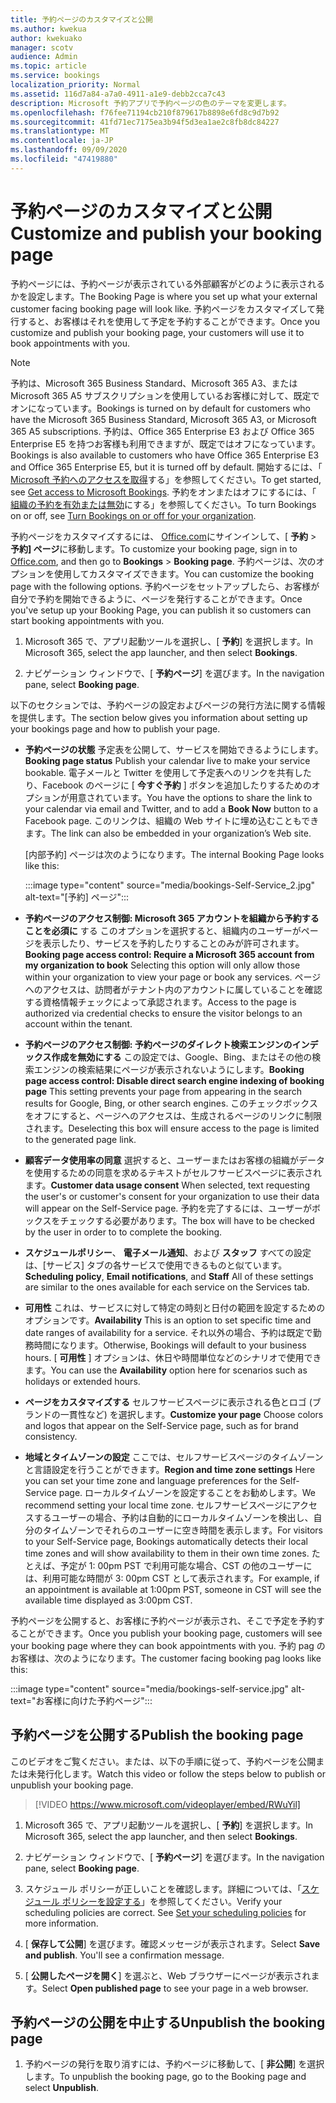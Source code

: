 ```yaml
---
title: 予約ページのカスタマイズと公開
ms.author: kwekua
author: kwekuako
manager: scotv
audience: Admin
ms.topic: article
ms.service: bookings
localization_priority: Normal
ms.assetid: 116d7a84-a7a0-4911-a1e9-debb2cca7c43
description: Microsoft 予約アプリで予約ページの色のテーマを変更します。
ms.openlocfilehash: f76fee71194cb210f879617b8898e6fd8c9d7b92
ms.sourcegitcommit: 41fd71ec7175ea3b94f5d3ea1ae2c8fb8dc84227
ms.translationtype: MT
ms.contentlocale: ja-JP
ms.lasthandoff: 09/09/2020
ms.locfileid: "47419880"
---
```

# <a name="customize-and-publish-your-booking-page"></a><span data-ttu-id="e1070-103">予約ページのカスタマイズと公開</span><span class="sxs-lookup"><span data-stu-id="e1070-103">Customize and publish your booking page</span></span>

<span data-ttu-id="e1070-104">予約ページには、予約ページが表示されている外部顧客がどのように表示されるかを設定します。</span><span class="sxs-lookup"><span data-stu-id="e1070-104">The Booking Page is where you set up what your external customer facing booking page will look like.</span></span> <span data-ttu-id="e1070-105">予約ページをカスタマイズして発行すると、お客様はそれを使用して予定を予約することができます。</span><span class="sxs-lookup"><span data-stu-id="e1070-105">Once you customize and publish your booking page, your customers will use it to book appointments with you.</span></span>

> [!NOTE]
> <span data-ttu-id="e1070-106">予約は、Microsoft 365 Business Standard、Microsoft 365 A3、または Microsoft 365 A5 サブスクリプションを使用しているお客様に対して、既定でオンになっています。</span><span class="sxs-lookup"><span data-stu-id="e1070-106">Bookings is turned on by default for customers who have the Microsoft 365 Business Standard, Microsoft 365 A3, or Microsoft 365 A5 subscriptions.</span></span> <span data-ttu-id="e1070-107">予約は、Office 365 Enterprise E3 および Office 365 Enterprise E5 を持つお客様も利用できますが、既定ではオフになっています。</span><span class="sxs-lookup"><span data-stu-id="e1070-107">Bookings is also available to customers who have Office 365 Enterprise E3 and Office 365 Enterprise E5, but it is turned off by default.</span></span> <span data-ttu-id="e1070-108">開始するには、「 [Microsoft 予約へのアクセスを取得](get-access.md)する」を参照してください。</span><span class="sxs-lookup"><span data-stu-id="e1070-108">To get started, see [Get access to Microsoft Bookings](get-access.md).</span></span> <span data-ttu-id="e1070-109">予約をオンまたはオフにするには、「 [組織の予約を有効または無効](turn-bookings-on-or-off.md)にする」を参照してください。</span><span class="sxs-lookup"><span data-stu-id="e1070-109">To turn Bookings on or off, see [Turn Bookings on or off for your organization](turn-bookings-on-or-off.md).</span></span>

<span data-ttu-id="e1070-110">予約ページをカスタマイズするには、 [Office.com](https://office.com)にサインインして、[ **予約** \> **予約] ページ**に移動します。</span><span class="sxs-lookup"><span data-stu-id="e1070-110">To customize your booking page, sign in to [Office.com](https://office.com), and then go to **Bookings** \> **Booking page**.</span></span> <span data-ttu-id="e1070-111">予約ページは、次のオプションを使用してカスタマイズできます。</span><span class="sxs-lookup"><span data-stu-id="e1070-111">You can customize the booking page with the following options.</span></span> <span data-ttu-id="e1070-112">予約ページをセットアップしたら、お客様が自分で予約を開始できるように、ページを発行することができます。</span><span class="sxs-lookup"><span data-stu-id="e1070-112">Once you've setup up your Booking Page, you can publish it so customers can start booking appointments with you.</span></span>

1. <span data-ttu-id="e1070-113">Microsoft 365 で、アプリ起動ツールを選択し、[ **予約**] を選択します。</span><span class="sxs-lookup"><span data-stu-id="e1070-113">In Microsoft 365, select the app launcher, and then select **Bookings**.</span></span>

2. <span data-ttu-id="e1070-114">ナビゲーション ウィンドウで、[ **予約ページ**] を選びます。</span><span class="sxs-lookup"><span data-stu-id="e1070-114">In the navigation pane, select **Booking page**.</span></span>

<span data-ttu-id="e1070-115">以下のセクションでは、予約ページの設定およびページの発行方法に関する情報を提供します。</span><span class="sxs-lookup"><span data-stu-id="e1070-115">The section below gives you information about setting up your bookings page and how to publish your page.</span></span>

- <span data-ttu-id="e1070-116">**予約ページの状態** 予定表を公開して、サービスを開始できるようにします。</span><span class="sxs-lookup"><span data-stu-id="e1070-116">**Booking page status** Publish your calendar live to make your service bookable.</span></span> <span data-ttu-id="e1070-117">電子メールと Twitter を使用して予定表へのリンクを共有したり、Facebook のページに [ **今すぐ予約** ] ボタンを追加したりするためのオプションが用意されています。</span><span class="sxs-lookup"><span data-stu-id="e1070-117">You have the options to share the link to your calendar via email and Twitter, and to add a **Book Now** button to a Facebook page.</span></span> <span data-ttu-id="e1070-118">このリンクは、組織の Web サイトに埋め込むこともできます。</span><span class="sxs-lookup"><span data-stu-id="e1070-118">The link can also be embedded in your organization’s Web site.</span></span>

    <span data-ttu-id="e1070-119">[内部予約] ページは次のようになります。</span><span class="sxs-lookup"><span data-stu-id="e1070-119">The internal Booking Page looks like this:</span></span>

    :::image type="content" source="media/bookings-Self-Service_2.jpg" alt-text="[予約] ページ":::

- <span data-ttu-id="e1070-121">**予約ページのアクセス制御: Microsoft 365 アカウントを組織から予約することを必須に**  する このオプションを選択すると、組織内のユーザーがページを表示したり、サービスを予約したりすることのみが許可されます。</span><span class="sxs-lookup"><span data-stu-id="e1070-121">**Booking page access control: Require a Microsoft 365 account from my organization to book**  Selecting this option will only allow those within your organization to view your page or book any services.</span></span> <span data-ttu-id="e1070-122">ページへのアクセスは、訪問者がテナント内のアカウントに属していることを確認する資格情報チェックによって承認されます。</span><span class="sxs-lookup"><span data-stu-id="e1070-122">Access to the page is authorized via credential checks to ensure the visitor belongs to an account within the tenant.</span></span>

- <span data-ttu-id="e1070-123">**予約ページのアクセス制御: 予約ページのダイレクト検索エンジンのインデックス作成を無効にする** この設定では、Google、Bing、またはその他の検索エンジンの検索結果にページが表示されないようにします。</span><span class="sxs-lookup"><span data-stu-id="e1070-123">**Booking page access control: Disable direct search engine indexing of booking page** This setting prevents your page from appearing in the search results for Google, Bing, or other search engines.</span></span> <span data-ttu-id="e1070-124">このチェックボックスをオフにすると、ページへのアクセスは、生成されるページのリンクに制限されます。</span><span class="sxs-lookup"><span data-stu-id="e1070-124">Deselecting this box will ensure access to the page is limited to the generated page link.</span></span>

- <span data-ttu-id="e1070-125">**顧客データ使用率の同意** 選択すると、ユーザーまたはお客様の組織がデータを使用するための同意を求めるテキストがセルフサービスページに表示されます。</span><span class="sxs-lookup"><span data-stu-id="e1070-125">**Customer data usage consent** When selected, text requesting the user's or customer's consent for your organization to use their data will appear on the Self-Service page.</span></span> <span data-ttu-id="e1070-126">予約を完了するには、ユーザーがボックスをチェックする必要があります。</span><span class="sxs-lookup"><span data-stu-id="e1070-126">The box will have to be checked by the user in order to to complete the booking.</span></span>

- <span data-ttu-id="e1070-127">**スケジュールポリシー**、 **電子メール通知**、および **スタッフ** すべての設定は、[サービス] タブの各サービスで使用できるものと似ています。</span><span class="sxs-lookup"><span data-stu-id="e1070-127">**Scheduling policy**, **Email notifications**, and **Staff** All of these settings are similar to the ones available for each service on the Services tab.</span></span>

- <span data-ttu-id="e1070-128">**可用性** これは、サービスに対して特定の時刻と日付の範囲を設定するためのオプションです。</span><span class="sxs-lookup"><span data-stu-id="e1070-128">**Availability** This is an option to set specific time and date ranges of availability for a service.</span></span> <span data-ttu-id="e1070-129">それ以外の場合、予約は既定で勤務時間になります。</span><span class="sxs-lookup"><span data-stu-id="e1070-129">Otherwise, Bookings will default to your business hours.</span></span> <span data-ttu-id="e1070-130">[ **可用性** ] オプションは、休日や時間単位などのシナリオで使用できます。</span><span class="sxs-lookup"><span data-stu-id="e1070-130">You can use the **Availability** option here for scenarios such as holidays or extended hours.</span></span>

- <span data-ttu-id="e1070-131">**ページをカスタマイズする** セルフサービスページに表示される色とロゴ (ブランドの一貫性など) を選択します。</span><span class="sxs-lookup"><span data-stu-id="e1070-131">**Customize your page** Choose colors and logos that appear on the Self-Service page, such as for brand consistency.</span></span>

- <span data-ttu-id="e1070-132">**地域とタイムゾーンの設定** ここでは、セルフサービスページのタイムゾーンと言語設定を行うことができます。</span><span class="sxs-lookup"><span data-stu-id="e1070-132">**Region and time zone settings** Here you can set your time zone and language preferences for the Self-Service page.</span></span> <span data-ttu-id="e1070-133">ローカルタイムゾーンを設定することをお勧めします。</span><span class="sxs-lookup"><span data-stu-id="e1070-133">We recommend setting your local time zone.</span></span> <span data-ttu-id="e1070-134">セルフサービスページにアクセスするユーザーの場合、予約は自動的にローカルタイムゾーンを検出し、自分のタイムゾーンでそれらのユーザーに空き時間を表示します。</span><span class="sxs-lookup"><span data-stu-id="e1070-134">For visitors to your Self-Service page, Bookings automatically detects their local time zones and will show availability to them in their own time zones.</span></span> <span data-ttu-id="e1070-135">たとえば、予定が 1: 00pm PST で利用可能な場合、CST の他のユーザーには、利用可能な時間が 3: 00pm CST として表示されます。</span><span class="sxs-lookup"><span data-stu-id="e1070-135">For example, if an appointment is available at 1:00pm PST, someone in CST will see the available time displayed as 3:00pm CST.</span></span>

<span data-ttu-id="e1070-136">予約ページを公開すると、お客様に予約ページが表示され、そこで予定を予約することができます。</span><span class="sxs-lookup"><span data-stu-id="e1070-136">Once you publish your booking page, customers will see your booking page where they can book appointments with you.</span></span> <span data-ttu-id="e1070-137">予約 pag のお客様は、次のようになります。</span><span class="sxs-lookup"><span data-stu-id="e1070-137">The customer facing booking pag looks like this:</span></span>

:::image type="content" source="media/bookings-self-service.jpg" alt-text="お客様に向けた予約ページ":::

## <a name="publish-the-booking-page"></a><span data-ttu-id="e1070-139">予約ページを公開する</span><span class="sxs-lookup"><span data-stu-id="e1070-139">Publish the booking page</span></span>

<span data-ttu-id="e1070-140">このビデオをご覧ください。または、以下の手順に従って、予約ページを公開または未発行化します。</span><span class="sxs-lookup"><span data-stu-id="e1070-140">Watch this video or follow the steps below to publish or unpublish your booking page.</span></span>

> [!VIDEO https://www.microsoft.com/videoplayer/embed/RWuYil]

1. <span data-ttu-id="e1070-141">Microsoft 365 で、アプリ起動ツールを選択し、[ **予約**] を選択します。</span><span class="sxs-lookup"><span data-stu-id="e1070-141">In Microsoft 365, select the app launcher, and then select **Bookings**.</span></span>

1. <span data-ttu-id="e1070-142">ナビゲーション ウィンドウで、[ **予約ページ**] を選びます。</span><span class="sxs-lookup"><span data-stu-id="e1070-142">In the navigation pane, select **Booking page**.</span></span>

1. <span data-ttu-id="e1070-p111">スケジュール ポリシーが正しいことを確認します。詳細については、「[スケジュール ポリシーを設定する](set-scheduling-policies.md)」を参照してください。</span><span class="sxs-lookup"><span data-stu-id="e1070-p111">Verify your scheduling policies are correct. See [Set your scheduling policies](set-scheduling-policies.md) for more information.</span></span>

1. <span data-ttu-id="e1070-p112">[ **保存して公開**] を選びます。確認メッセージが表示されます。</span><span class="sxs-lookup"><span data-stu-id="e1070-p112">Select **Save and publish**. You'll see a confirmation message.</span></span>

1. <span data-ttu-id="e1070-147">[ **公開したページを開く**] を選ぶと、Web ブラウザーにページが表示されます。</span><span class="sxs-lookup"><span data-stu-id="e1070-147">Select **Open published page** to see your page in a web browser.</span></span>

## <a name="unpublish-the-booking-page"></a><span data-ttu-id="e1070-148">予約ページの公開を中止する</span><span class="sxs-lookup"><span data-stu-id="e1070-148">Unpublish the booking page</span></span>

1. <span data-ttu-id="e1070-149">予約ページの発行を取り消すには、予約ページに移動して、[ **非公開**] を選択します。</span><span class="sxs-lookup"><span data-stu-id="e1070-149">To unpublish the booking page, go to the Booking page and select **Unpublish**.</span></span>
